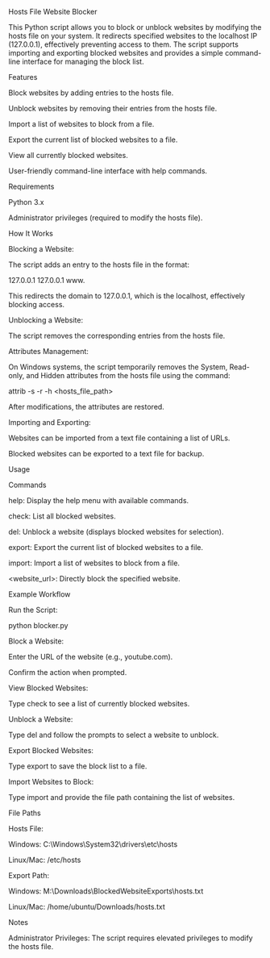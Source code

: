 Hosts File Website Blocker

This Python script allows you to block or unblock websites by modifying the hosts file on your system. It redirects specified websites to the localhost IP (127.0.0.1), effectively preventing access to them. The script supports importing and exporting blocked websites and provides a simple command-line interface for managing the block list.

Features

Block websites by adding entries to the hosts file.

Unblock websites by removing their entries from the hosts file.

Import a list of websites to block from a file.

Export the current list of blocked websites to a file.

View all currently blocked websites.

User-friendly command-line interface with help commands.

Requirements

Python 3.x

Administrator privileges (required to modify the hosts file).

How It Works

Blocking a Website:

The script adds an entry to the hosts file in the format:

127.0.0.1 <website>
127.0.0.1 www.<website>

This redirects the domain to 127.0.0.1, which is the localhost, effectively blocking access.

Unblocking a Website:

The script removes the corresponding entries from the hosts file.

Attributes Management:

On Windows systems, the script temporarily removes the System, Read-only, and Hidden attributes from the hosts file using the command:

attrib -s -r -h <hosts_file_path>

After modifications, the attributes are restored.

Importing and Exporting:

Websites can be imported from a text file containing a list of URLs.

Blocked websites can be exported to a text file for backup.

Usage

Commands

help: Display the help menu with available commands.

check: List all blocked websites.

del: Unblock a website (displays blocked websites for selection).

export: Export the current list of blocked websites to a file.

import: Import a list of websites to block from a file.

<website_url>: Directly block the specified website.

Example Workflow

Run the Script:

python blocker.py

Block a Website:

Enter the URL of the website (e.g., youtube.com).

Confirm the action when prompted.

View Blocked Websites:

Type check to see a list of currently blocked websites.

Unblock a Website:

Type del and follow the prompts to select a website to unblock.

Export Blocked Websites:

Type export to save the block list to a file.

Import Websites to Block:

Type import and provide the file path containing the list of websites.

File Paths

Hosts File:

Windows: C:\Windows\System32\drivers\etc\hosts

Linux/Mac: /etc/hosts

Export Path:

Windows: M:\Downloads\BlockedWebsiteExports\hosts.txt

Linux/Mac: /home/ubuntu/Downloads/hosts.txt

Notes

Administrator Privileges: The script requires elevated privileges to modify the hosts file.
